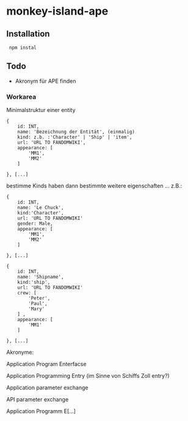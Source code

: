 # monkey-island-ape

## Installation

` npm instal`

## Todo

- Akronym für APE finden

### Workarea

Minimalstruktur einer entity

```
{
    id: INT,
    name: 'Bezeichnung der Entität', (einmalig)
    kind: z.b. :'Character' | 'Ship' | 'item',
    url: 'URL TO FANDOMWIKI',
    appearance: [
        'MM1',
        'MM2'
    ]

}, [...]

```

bestimme Kinds haben dann bestimmte weitere eigenschaften ... z.B.:

```
{
    id: INT,
    name: 'Le Chuck',
    kind:'Character',
    url: 'URL TO FANDOMWIKI'
    gender: Male,
    appearance: [
        'MM1',
        'MM2'
    ]

}, [...]

```

```
{
    id: INT,
    name: 'Shipname',
    kind:'ship',
    url: 'URL TO FANDOMWIKI'
    crew: [
        'Peter',
        'Paul',
        'Mary'
    ] ,
    appearance: [
        'MM1'
    ]

}, [...]

```

Akronyme:

Application Program Enterfacse

Application Programming Entry (im Sinne von Schiffs Zoll entry?)

Application parameter exchange

API parameter exchange

Application Programm E[...]
